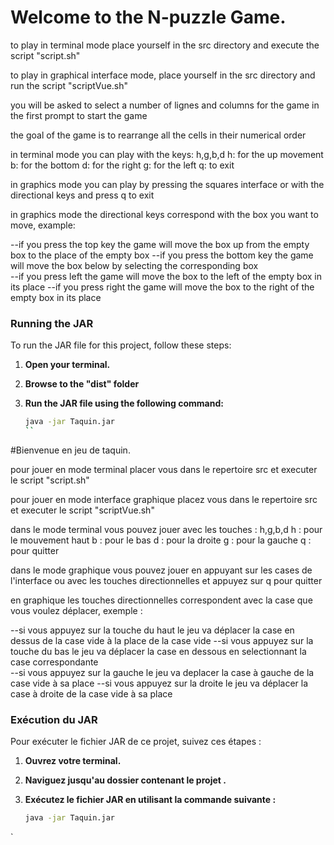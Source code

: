 


# Welcome to the N-puzzle Game.

to play in terminal mode place yourself in the src directory and execute
the script "script.sh"

to play in graphical interface mode, place yourself in the src directory and
run the script "scriptVue.sh"

you will be asked to select a number of lignes and columns for the game in the first prompt
to start the game

the goal of the game is to rearrange all the cells in their numerical order


in terminal mode you can play with the keys: h,g,b,d
h: for the up movement
b: for the bottom
d: for the right
g: for the left
q: to exit

in graphics mode you can play by pressing the squares
interface or with the directional keys and press q to exit

in graphics mode the directional keys correspond with the box you
want to move, example:

--if you press the top key the game will move the box up
from the empty box to the place of the empty box
--if you press the bottom key the game will move the box below
by selecting the corresponding box  
--if you press left the game will move the box to the left of the
empty box in its place
--if you press right the game will move the box to the right of the
empty box in its place

### Running the JAR

To run the JAR file for this project, follow these steps:

1. **Open your terminal.**

2. **Browse to the "dist" folder**

3. **Run the JAR file using the following command:**
   ```bash
   java -jar Taquin.jar
   ``
   
#Bienvenue en jeu de taquin.

pour jouer en mode terminal placer vous dans le repertoire src et executer
le script "script.sh"

pour jouer en mode interface graphique placez vous dans le repertoire src et
executer le script "scriptVue.sh"


dans le mode terminal vous pouvez jouer avec les touches : h,g,b,d
h : pour le mouvement haut
b : pour le bas
d : pour la droite
g : pour la gauche
q : pour quitter

dans le mode graphique vous pouvez jouer en appuyant sur les cases de
l'interface ou avec les touches directionnelles et appuyez sur q pour quitter

en graphique les touches directionnelles correspondent avec la case que vous
voulez déplacer, exemple :

--si vous appuyez sur la touche du haut le jeu va déplacer la case en dessus
de la case vide à la place de la case vide
--si vous appuyez sur la touche du bas le jeu va déplacer la case en dessous
en selectionnant la case correspondante  
--si vous appuyez sur la gauche le jeu va deplacer la case à gauche de la
case vide à sa place
--si vous appuyez sur la droite le jeu va déplacer la case à droite de la
case vide à sa place

### Exécution du JAR

Pour exécuter le fichier JAR de ce projet, suivez ces étapes :

1. **Ouvrez votre terminal.**

2. **Naviguez jusqu'au dossier contenant le projet .**

3. **Exécutez le fichier JAR en utilisant la commande suivante :**
   ```bash
   java -jar Taquin.jar
   ```



`
